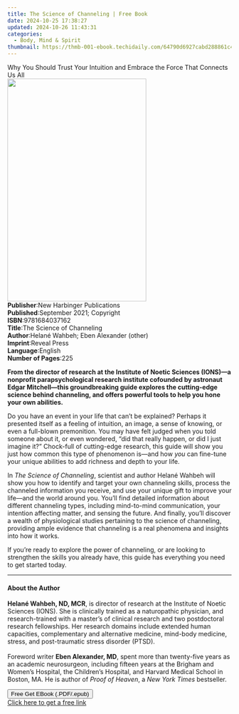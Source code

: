 ```yaml
---
title: The Science of Channeling | Free Book
date: 2024-10-25 17:38:27
updated: 2024-10-26 11:43:31
categories:
  - Body, Mind & Spirit
thumbnail: https://thmb-001-ebook.techidaily.com/64790d6927cabd288861c4783e916651f8a908e212fceea33bb2d289186162b0.jpg
---
```

<main id="book-container">
  <div class="flex flex-col">
    <div class="book-brief flex-1 py-6 px-4 sm:p-6 md:py-10 md:px-8">
      <!-- brief-->
      <div class="book-brief-main">
        Why You Should Trust Your Intuition and Embrace the Force That Connects
        Us All
      </div>
    </div>
    <div
      class="book-meta-info flex-1 grid gap-4 col-start-1 col-end-3 row-start-1 sm:mb-6 sm:grid-cols-4 lg:gap-6 lg:col-start-2 lg:row-end-6 lg:row-span-6 lg:mb-0"
    >
      <div
        class="book-meta-info-left place-content-center mt-4 p-4 text-sm leading-6 col-start-2 col-span-2 dark:text-slate-400"
      >
        <img
          class="w-full h-500 object-cover rounded-lg sm:h-255 sm:col-span-2 lg:col-span-full"
          src="https://img-001-ebook.techidaily.com/68c66cc33dbbf2fffeeb2c2b1d08bdcb9ea13cd789f0982c5da63ffdb0a8d91c.jpg"
          alt=""
          width="312"
          height="500"
        />
      </div>
      <div
        class="book-meta-info-right mt-2 col-start-1 row-start-2 col-span-3 self-center"
      >
        <!-- meta data  -->
        <div class="flex flex-col px-4 md:px-8">
          <div class="flex-1">
            <strong>Publisher</strong>:<span class="px-2"
              >New Harbinger Publications</span
            >
          </div>
          <div class="flex-1">
            <strong>Published</strong>:<span class="px-2"
              >September 2021; Copyright</span
            >
          </div>
          <div class="flex-1">
            <strong>ISBN</strong>:<span class="px-2">9781684037162</span>
          </div>
          <div class="flex-1">
            <strong>Title</strong>:<span class="px-2"
              >The Science of Channeling</span
            >
          </div>
          <div class="flex-1">
            <strong>Author</strong>:<span class="px-2"
              >Helané Wahbeh; Eben Alexander (other)</span
            >
          </div>
          <div class="flex-1">
            <strong>Imprint</strong>:<span class="px-2">Reveal Press</span>
          </div>
          <div class="flex-1">
            <strong>Language</strong>:<span class="px-2">English</span>
          </div>
          <div class="flex-1">
            <strong>Number of Pages</strong>:<span class="px-2">225</span>
          </div>
        </div>
      </div>
    </div>
    <div class="book-description flex-1 py-6 px-4 sm:p-6 md:py-10 md:px-8">
      <div class="book-description-main">
        <div accordion-content="" id="description">
          <p>
            <b
              >From the director of research at the Institute of Noetic Sciences
              (IONS)—a nonprofit parapsychological research institute cofounded
              by astronaut Edgar Mitchell—this groundbreaking guide explores the
              cutting-edge science behind channeling, and offers powerful tools
              to help you hone your own abilities.</b
            >
          </p>
          <p>
            Do you have an event in your life that can’t be explained? Perhaps
            it presented itself as a feeling of intuition, an image, a sense of
            knowing, or even a full-blown premonition. You may have felt judged
            when you told someone about it, or even wondered, “did that really
            happen, or did I just imagine it?” Chock-full of cutting-edge
            research, this guide will show you just how common this type of
            phenomenon is—and how <i>you</i> can fine-tune your unique abilities
            to add richness and depth to your life.
          </p>
          <p>
            In<i> The Science of Channeling</i>, scientist and author Helané
            Wahbeh will show you how to identify and target your own channeling
            skills, process the channeled information you receive, and use your
            unique gift to improve your life—and the world around you. You’ll
            find detailed information about different channeling types,
            including mind-to-mind communication, your intention affecting
            matter, and sensing the future. And finally, you’ll discover a
            wealth of physiological studies pertaining to the science of
            channeling, providing ample evidence that channeling is a real
            phenomena and insights into how it works.
          </p>
          <p>
            If you’re ready to explore the power of channeling, or are looking
            to strengthen the skills you already have, this guide has everything
            you need to get started today.
          </p>
        </div>
        <div class="accordion-fader"></div>
      </div>
    </div>
    <div class="book-excerpts flex-1 py-6 px-4 sm:p-6 md:py-10 md:px-8">
      <!-- excerpts-->
      <div class="book-excerpts-main">
        <hr />
        <h4 class="placeholder placeholder-heading">
          <span>About the Author</span>
        </h4>
        <p>
          <b>Helané Wahbeh, ND, MCR</b>, is director of research at the
          Institute of Noetic Sciences (IONS). She is clinically trained as a
          naturopathic physician, and research-trained with a master’s of
          clinical research and two postdoctoral research fellowships. Her
          research domains include extended human capacities, complementary and
          alternative medicine, mind-body medicine, stress, and post-traumatic
          stress disorder (PTSD).<br /><br />
          Foreword writer <b>Eben Alexander, MD</b>, spent more than twenty-five
          years as an academic neurosurgeon, including fifteen years at the
          Brigham and Women’s Hospital, the Children’s Hospital, and Harvard
          Medical School in Boston, MA. He is author of <i>Proof of Heaven</i>,
          a <i>New York Times</i> bestseller.
        </p>
      </div>
    </div>
    <div
      class="book-about-author flex-1 py-6 px-4 sm:p-6 md:py-10 md:px-8"
    ></div>
    <div class="book-free-get flex-1 py-6 px-4 sm:p-6 md:py-10 md:px-8">
      <button
        id="btn-free-get"
        class="bg-blue-500 hover:bg-blue-700 text-white font-bold py-2 px-4 rounded"
      >
        Free Get EBook (.PDF/.epub)
      </button>
      <div id="countdown-display" class="px-2 text-lg mt-2"></div>
      <a
        id="free-link"
        class="hidden bg-blue-500 hover:bg-blue-700 text-white font-bold py-2 px-4 rounded"
        href="https://www.ebooks.com/en-us/book/210224035/the-science-of-channeling/helan-wahbeh/"
        target="_blank"
        >Click here to get a free link</a
      >
    </div>
    <script>
      let countdownTime = 0;
      let countdownInterval = null;
      document
        .getElementById('btn-free-get')
        .addEventListener('click', startCountdown);
      function startCountdown() {
        countdownTime = new Date().getTime() + 60000 * 3;
        countdownInterval = setInterval(updateCountdown, 1000);
        document.getElementById('btn-free-get').disabled = true;
        document
          .getElementById('btn-free-get')
          .classList.add('bg-gray-500', 'cursor-not-allowed');
      }
      function updateCountdown() {
        let currentTime = new Date().getTime();
        let timeLeft = countdownTime - currentTime;
        let secondsLeft = Math.floor(timeLeft / 1000);
        document.getElementById('countdown-display').innerHTML =
          `Remaining time: ${secondsLeft} seconds.`;
        if (secondsLeft <= 0) {
          clearInterval(countdownInterval);
          document.getElementById('btn-free-get').classList.add('hidden');
          document.getElementById('free-link').classList.remove('hidden');
          document.getElementById('countdown-display').innerHTML = '';
        }
      }
    </script>
  </div>
</main>
